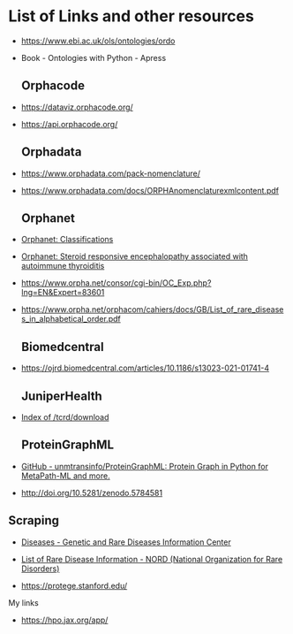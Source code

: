 # List of Links and other resources

* https://www.ebi.ac.uk/ols/ontologies/ordo

* Book - Ontologies with Python - Apress
  
  ## Orphacode

* https://dataviz.orphacode.org/

* https://api.orphacode.org/
  
  ## Orphadata

* https://www.orphadata.com/pack-nomenclature/

* https://www.orphadata.com/docs/ORPHAnomenclaturexmlcontent.pdf
  
  ## Orphanet

* [Orphanet: Classifications](https://www.orpha.net/consor/cgi-bin/Disease_Classif.php?lng=EN&data_id=181&PatId=11592&search=Disease_Classif_Simple&new=1)

* [Orphanet: Steroid responsive encephalopathy associated with autoimmune thyroiditis](https://www.orpha.net/consor/cgi-bin/Disease_Search.php?lng=EN&data_id=11592&Disease_Disease_Search_diseaseGroup=Hashimoto-Encephalitis&Disease_Disease_Search_diseaseType=Pat&Disease(s)/group%20of%20diseases=Steroid-responsive-encephalopathy-associated-with-autoimmune-thyroiditis&title=Steroid-responsive%20encephalopathy%20associated%20with%20autoimmune%20thyroiditis&search=Disease_Search_Simple)

* https://www.orpha.net/consor/cgi-bin/OC_Exp.php?lng=EN&Expert=83601

* https://www.orpha.net/orphacom/cahiers/docs/GB/List_of_rare_diseases_in_alphabetical_order.pdf
  
  ## Biomedcentral

* https://ojrd.biomedcentral.com/articles/10.1186/s13023-021-01741-4
  
  ## JuniperHealth

* [Index of /tcrd/download](http://juniper.health.unm.edu/tcrd/download/)
  
  ## ProteinGraphML

* [GitHub - unmtransinfo/ProteinGraphML: Protein Graph in Python for MetaPath-ML and more.](https://github.com/unmtransinfo/ProteinGraphML)

* http://doi.org/10.5281/zenodo.5784581

## Scraping

* [Diseases - Genetic and Rare Diseases Information Center](https://rarediseases.info.nih.gov/diseases)

* [List of Rare Disease Information - NORD (National Organization for Rare Disorders)](https://rarediseases.org/for-patients-and-families/information-resources/rare-disease-information/)



* https://protege.stanford.edu/

My links

* https://hpo.jax.org/app/